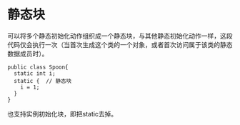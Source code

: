 # 静态块

可以将多个静态初始化动作组织成一个静态块，与其他静态初始化动作一样，这段代码仅会执行一次（当首次生成这个类的一个对象，或者首次访问属于该类的静态数据成员时）。

```
public class Spoon{
  static int i;
  static {  // 静态块
    i = 1;
  }
}
```
也支持实例初始化块，即把static去掉。